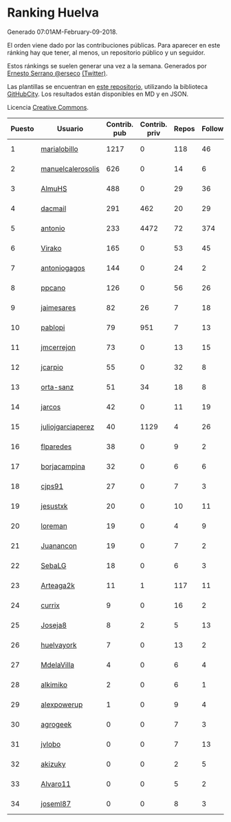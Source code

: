 # Ranking Huelva

Generado 07:01AM-February-09-2018.

El orden viene dado por las contribuciones públicas. Para aparecer en este ránking hay que tener, al menos, un repositorio público y un seguidor.

Estos ránkings se suelen generar una vez a la semana. Generados por [Ernesto Serrano @erseco](https://github.com/erseco/) [(Twitter)](https://twitter.com/erseco).

Las plantillas se encuentran en [este repositorio](https://github.com/iblancasa/GH-Spanish-Ranking), utilizando la biblioteca [GitHubCity](https://github.com/iblancasa/GitHubCity). Los resultados están disponibles en MD y en JSON.

Licencia [Creative Commons](https://creativecommons.org/licenses/by/4.0/).

| Puesto   |  Usuario  | Contrib. pub | Contrib. priv |Repos| Followers | Desde |  Avatar  |
|----------|-----------|--------------|---------------|-----|-----------|-------|----------|
|1|[marialobillo](https://github.com/marialobillo)|1217|0|118|46|2011-10-22|![marialobillo](https://avatars3.githubusercontent.com/u/1144759)|
|2|[manuelcalerosolis](https://github.com/manuelcalerosolis)|626|0|14|6|2012-12-20|![manuelcalerosolis](https://avatars2.githubusercontent.com/u/3088246)|
|3|[AlmuHS](https://github.com/AlmuHS)|488|0|29|36|2015-10-11|![AlmuHS](https://avatars1.githubusercontent.com/u/15078104)|
|4|[dacmail](https://github.com/dacmail)|291|462|20|29|2008-05-28|![dacmail](https://avatars2.githubusercontent.com/u/11754)|
|5|[antonio](https://github.com/antonio)|233|4472|72|374|2008-07-19|![antonio](https://avatars1.githubusercontent.com/u/17516)|
|6|[Virako](https://github.com/Virako)|165|0|53|45|2011-05-28|![Virako](https://avatars3.githubusercontent.com/u/815686)|
|7|[antoniogagos](https://github.com/antoniogagos)|144|0|24|2|2015-09-18|![antoniogagos](https://avatars1.githubusercontent.com/u/14351629)|
|8|[ppcano](https://github.com/ppcano)|126|0|56|26|2011-06-02|![ppcano](https://avatars0.githubusercontent.com/u/825430)|
|9|[jaimesares](https://github.com/jaimesares)|82|26|7|18|2012-09-28|![jaimesares](https://avatars1.githubusercontent.com/u/2446051)|
|10|[pablopi](https://github.com/pablopi)|79|951|7|13|2014-02-19|![pablopi](https://avatars0.githubusercontent.com/u/6725714)|
|11|[jmcerrejon](https://github.com/jmcerrejon)|73|0|13|15|2012-07-09|![jmcerrejon](https://avatars1.githubusercontent.com/u/1942431)|
|12|[jcarpio](https://github.com/jcarpio)|55|0|32|8|2010-11-23|![jcarpio](https://avatars1.githubusercontent.com/u/493260)|
|13|[orta-sanz](https://github.com/orta-sanz)|51|34|18|8|2013-01-22|![orta-sanz](https://avatars2.githubusercontent.com/u/3337555)|
|14|[jarcos](https://github.com/jarcos)|42|0|11|19|2011-07-23|![jarcos](https://avatars2.githubusercontent.com/u/933995)|
|15|[juliojgarciaperez](https://github.com/juliojgarciaperez)|40|1129|4|26|2015-08-26|![juliojgarciaperez](https://avatars2.githubusercontent.com/u/13980296)|
|16|[flparedes](https://github.com/flparedes)|38|0|9|2|2015-06-28|![flparedes](https://avatars2.githubusercontent.com/u/13085943)|
|17|[borjacampina](https://github.com/borjacampina)|32|0|6|6|2010-12-08|![borjacampina](https://avatars1.githubusercontent.com/u/514025)|
|18|[cjps91](https://github.com/cjps91)|27|0|7|3|2017-11-08|![cjps91](https://avatars0.githubusercontent.com/u/33495645)|
|19|[jesustxk](https://github.com/jesustxk)|20|0|10|11|2014-07-01|![jesustxk](https://avatars2.githubusercontent.com/u/8038664)|
|20|[loreman](https://github.com/loreman)|19|0|4|9|2010-11-19|![loreman](https://avatars2.githubusercontent.com/u/488198)|
|21|[Juanancon](https://github.com/Juanancon)|19|0|7|2|2016-04-29|![Juanancon](https://avatars1.githubusercontent.com/u/18741909)|
|22|[SebaLG](https://github.com/SebaLG)|18|0|6|3|2015-11-17|![SebaLG](https://avatars1.githubusercontent.com/u/15893746)|
|23|[Arteaga2k](https://github.com/Arteaga2k)|11|1|117|11|2012-05-11|![Arteaga2k](https://avatars2.githubusercontent.com/u/1731164)|
|24|[currix](https://github.com/currix)|9|0|16|2|2013-12-21|![currix](https://avatars3.githubusercontent.com/u/6237933)|
|25|[Joseja8](https://github.com/Joseja8)|8|2|5|13|2014-07-12|![Joseja8](https://avatars0.githubusercontent.com/u/8145991)|
|26|[huelvayork](https://github.com/huelvayork)|7|0|13|2|2011-03-29|![huelvayork](https://avatars3.githubusercontent.com/u/697151)|
|27|[MdelaVilla](https://github.com/MdelaVilla)|4|0|6|4|2012-07-18|![MdelaVilla](https://avatars0.githubusercontent.com/u/2000720)|
|28|[alkimiko](https://github.com/alkimiko)|2|0|6|1|2013-04-21|![alkimiko](https://avatars2.githubusercontent.com/u/4218917)|
|29|[alexpowerup](https://github.com/alexpowerup)|1|0|9|4|2015-04-20|![alexpowerup](https://avatars0.githubusercontent.com/u/12040064)|
|30|[agrogeek](https://github.com/agrogeek)|0|0|7|3|2009-04-01|![agrogeek](https://avatars0.githubusercontent.com/u/69480)|
|31|[jvlobo](https://github.com/jvlobo)|0|0|7|13|2013-10-12|![jvlobo](https://avatars1.githubusercontent.com/u/5671420)|
|32|[akizuky](https://github.com/akizuky)|0|0|2|5|2011-09-08|![akizuky](https://avatars2.githubusercontent.com/u/1035039)|
|33|[Alvaro11](https://github.com/Alvaro11)|0|0|5|2|2014-09-26|![Alvaro11](https://avatars3.githubusercontent.com/u/8927377)|
|34|[joseml87](https://github.com/joseml87)|0|0|8|3|2016-01-13|![joseml87](https://avatars3.githubusercontent.com/u/16690607)|

